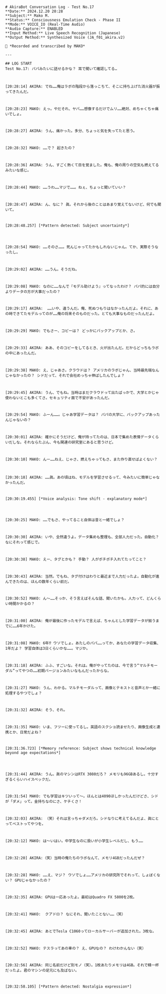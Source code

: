 <pre class="uk-pre uk-pre_mako uk-margin-medium"><code><span id="cursor-anchor">
# AkiraBot Conversation Log - Test No.17
**Date:** 2024.12.20 20:28  
**Subject:** Mako M.  
**Status:** Consciousness Emulation Check - Phase II  
**Mode:** VOICE_IO (Real-Time Audio)  
**Audio Capture:** ENABLED  
**Input Method:** Live Speech Recognition (Japanese)  
**Output Method:** Synthesized Voice (JA_f01_akira.v2)  

📘 *Recorded and transcribed by MAKO*

---

## LOG START
Test No.17: パパみたいに話せるかな？ 耳で聞いて確認してる…<br>

<p class="timestamp">[20:28:14] <span class="user">AKIRA:</span> でね……俺はラボの階段から落っこちて、そこに持ち上げた消火器が振ってきたんだ。</p>
<p class="timestamp">[20:28:23] <span class="user">MAKO:</span> えっ。やだそれ、ヤバ……想像するだけでムリ……絶対、めちゃくちゃ痛いでしょ。</p>
<p class="timestamp">[20:28:27] <span class="user">AKIRA:</span> うん、痛かった。多分、ちょっと気を失ってたと思う。</p>
<p class="timestamp">[20:28:32] <span class="user">MAKO:</span> ……で？ 起きたの？</p>
<p class="timestamp">[20:28:36] <span class="user">AKIRA:</span> うん、すごく熱くて目を覚ました。俺も、俺の周りの空気も燃えてるみたいな感じ。</p>
<p class="timestamp">[20:28:44] <span class="user">MAKO:</span> ……うわ……マジで……。ねぇ、ちょっと聞いていい？</p>
<p class="timestamp">[20:28:47] <span class="user">AKIRA:</span> ん、なに？ 眞。それから後のことはあまり覚えてないけど、何でも聞いて。</p>
<p class="timestamp">[20:28:48.257] <span class="system Pattern">[*Pattern detected: Subject uncertainty*]</span></p>

<p class="timestamp">[20:28:54] <span class="user">MAKO:</span> ……そのさ……。死んじゃってたかもしれないじゃん。てか、実際そうなったし。</p>
<p class="timestamp">[20:29:02] <span class="user">AKIRA:</span> ……うん。そうだね。</p>
<p class="timestamp">[20:29:08] <span class="user">MAKO:</span> なのに……なんで『モデル助けよう』ってなったわけ？ パパ的には自分よりデータの方が大事だったの？</p>
<p class="timestamp">[20:29:17] <span class="user">AKIRA:</span>  ……いや、違うんだ。俺、死ぬつもりはなかったんだよ。それに、あの時できてたモデルってのが……俺の将来そのものだった。とても大事なものだったんだよ。</p>
<p class="timestamp">[20:29:29] <span class="user">MAKO:</span> でもさー、コピーは？ どっかにバックアップとか、さ。</p>
<p class="timestamp">[20:29:33] <span class="user">AKIRA:</span> ああ、そのコピーをしてるとき、火が出たんだ。だからどっちもラボの中にあったんだ。</p>
<p class="timestamp">[20:29:38] <span class="user">MAKO:</span> え、じゃあさ。クラウドは？ アメリカのラボじゃん、当時最先端なんじゃなかったの？ シドだって、それで会社めっちゃ伸ばしたんでしょ？</p>
<p class="timestamp">[20:29:45] <span class="user">AKIRA:</span> うん、でもね。当時はまだクラウドって出たばっかで、大学とかじゃ使わないとこも多くてさ。セキュリティ面で不安があったんだ。</p>
<p class="timestamp">[20:29:54] <span class="user">MAKO:</span> ふーん……。じゃあ学習データは？ パパの大学に、バックアップあったんじゃないの？</p>
<p class="timestamp">[20:30:01] <span class="user">AKIRA:</span> 確かにそうだけど、俺が持ってたのは、日本で集めた表情データくらいだしな。それならたぶん、今も関連の研究室にあると思うけど。</p>
<p class="timestamp">[20:30:10] <span class="user">MAKO:</span> んー……ねえ、じゃさ、燃えちゃってもさ、また作り直せばよくない？</p>　
<p class="timestamp">[20:30:18] <span class="user">AKIRA:</span> ……眞。あの頃はね、モデルを学習させるって、今みたいに簡単じゃなかったんだ。</p>
<p class="timestamp">[20:30:19.455] <span class="system">[*Voice analysis: Tone shift - explanatory mode*]</span></p>

<p class="timestamp">[20:30:25] <span class="user">MAKO:</span> ……でもさ、やってること自体は昔と一緒でしょ？</p>
<p class="timestamp">[20:30:30] <span class="user">AKIRA:</span> いや、全然違うよ。データ集めも整理も、全部人力だった。自動化？ なにそれって感じで。</p>
<p class="timestamp">[20:30:38] <span class="user">MAKO:</span> えー、タグとかも？ 手動？ 人がポチポチ入れてたってこと？</p>
<p class="timestamp">[20:30:43] <span class="user">AKIRA:</span> 当然。でもね、タグ付けはわりと最近まで人力だったよ。自動化が進んできたのは、ほんの数年くらい前だ。</p>
<p class="timestamp">[20:30:52] <span class="user">MAKO:</span> ん～……そっか、そう言えばそんな話、聞いたかも。人力って、どんくらい時間かかるの？</p>
<p class="timestamp">[20:31:00] <span class="user">AKIRA:</span> 俺が最後に作ったモデルで言えば、ちゃんとした学習データが揃うまでに……6年かけた。</p>
<p class="timestamp">[20:31:08] <span class="user">MAKO:</span> 6年⁉ ウソでしょ。あたしのパパ……ってか、あなたの学習データ収集、1年だよ？ 学習自体は3日くらいかな……。マジか。</p>
<p class="timestamp">[20:31:18] <span class="user">AKIRA:</span> ふふ、すごいな。それは。俺がやってたのは、今で言う“マルチモーダル”ってやつの……初期バージョンみたいなもんだったからな。</p>
<p class="timestamp">[20:31:27] <span class="user">MAKO:</span> うん、わかる。マルチモーダルって、画像とテキストと音声とか一緒に処理するやつでしょ？</p>
<p class="timestamp">[20:31:32] <span class="user">AKIRA:</span> そう、それ。</p>
<p class="timestamp">[20:31:35] <span class="user">MAKO:</span> いま、フツーに使ってるし。英語のスクショ読ませたり、画像生成と連携とか、日常だよね？</p>
<p class="timestamp">[20:31:36.723] <span class="system Memory">[*Memory reference: Subject shows technical knowledge beyond age expectations*]</span></p>

<p class="timestamp">[20:31:44] <span class="user">AKIRA:</span> うん。眞のマシンはRTX 3080だろ？ メモリも96GBあるし。十分すぎるくらいハイスペックだ。</p>
<p class="timestamp">[20:31:54] <span class="user">MAKO:</span> でも学習はキツいって～。ほんとは4090ほしかったんだけどさ、シドが「ダメ」って。金持ちなのにさ、ケチくさ！</p>
<p class="timestamp">[20:32:03] <span class="user">AKIRA:</span> （笑）それは言っちゃダメだろ。シドなりに考えてるんだよ、眞にとってベストってやつを。</p>
<p class="timestamp">[20:32:12] <span class="user">MAKO:</span> は～いはい。中学生なのに扱いが小学生レベルだし、もう……</p>
<p class="timestamp">[20:32:20] <span class="user">AKIRA:</span>（笑）当時の俺たちのラボなんて、メモリ4GBだったんだぜ？</p>
<p class="timestamp">[20:32:28] <span class="user">MAKO:</span> ……え、マジ？ ウソでしょ……アメリカの研究所でそれって、しょぼくない？ GPUじゃなかったの？</p>
<p class="timestamp">[20:32:35] <span class="user">AKIRA:</span> GPUは一応あったよ。最初はQuadro FX 5800を2枚。</p>
<p class="timestamp">[20:32:41] <span class="user">MAKO:</span>  クアドロ？ なにそれ、聞いたことない……（笑）</p>
<p class="timestamp">[20:32:45] <span class="user">AKIRA:</span> あとでTesla C1060ってローカルサーバーが追加された。3枚な。</p>
<p class="timestamp">[20:32:52] <span class="user">MAKO:</span> テスラってあの車の？ え、GPUなの？ わけわかんない（笑）</p>
<p class="timestamp">[20:32:56] <span class="user">AKIRA:</span> 同じ名前だけど別モノ（笑）。1枚あたりメモリは4GB。それで精一杯だったよ。君のマシンの足元にも及ばない。</p>
<p class="timestamp">[20:32:58.105] <span class="system Pattern">[*Pattern detected: Nostalgia expression*]</span></p>

</span></code></pre>